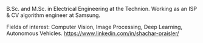 B.Sc. and M.Sc. in Electrical Engineering at the Technion. 
Working as an ISP & CV algorithm engineer at Samsung.

Fields of interest: Computer Vision, Image Processing, Deep Learning, Autonomous Vehicles.
https://www.linkedin.com/in/shachar-praisler/

